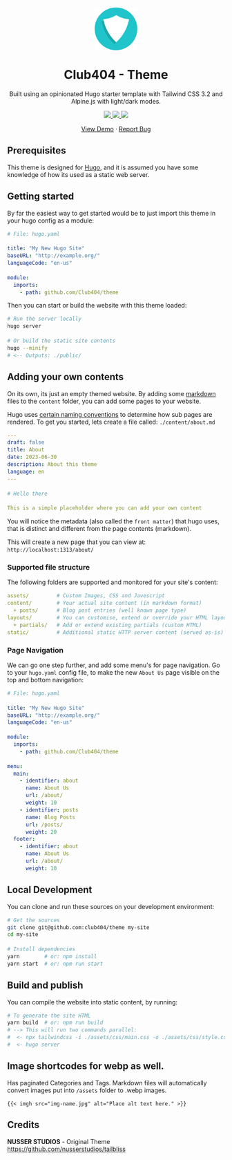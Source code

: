 <p align="center" style="padding-top:20px">
 <img width="100px" src="static/images/logo.svg" align="center" alt="GitHub Readme Stats" />
 <h1 align="center">Club404 - Theme</h1>
 <p align="center">Built using an opinionated Hugo starter template with Tailwind CSS 3.2 and Alpine.js with light/dark modes.</p>
</p>
  <p align="center">    
    <a href="https://gohugo.io/">
      <img src="https://img.shields.io/badge/Hugo%20-0.105.0%20-gray.svg?colorA=c9177e&colorB=FF4088&style=for-the-badge"/>
    </a>
    <a href="https://tailwindcss.com/">
      <img src="https://img.shields.io/badge/TailwindCSS%20-V3-gray.svg?colorA=0284c7&colorB=38bdf8&style=for-the-badge"/>
    </a>
    <a href="https://alpinejs.dev/">
      <img src="https://img.shields.io/badge/Alpine.js%20-V3-gray.svg?colorA=68a5af&colorB=77c1d2&style=for-the-badge"/>
    </a>
  </p>

  <p align="center">
    <a href="https://club404.io">View Demo</a>
    ·
    <a href="https://github.com/Club404/website/issues">Report Bug</a>
  </p>
</p>

## Prerequisites

This theme is designed for [Hugo](https://gohugo.io/), and it is assumed you have some knowledge of how its used as a static web server.

## Getting started

By far the easiest way to get started would be to just import this theme in your hugo config as a module:

```yaml
# File: hugo.yaml

title: "My New Hugo Site"
baseURL: "http://example.org/"
languageCode: "en-us"

module:
  imports:
    - path: github.com/Club404/theme

```

Then you can start or build the website with this theme loaded:

```bash
# Run the server locally
hugo server

# Or build the static site contents
hugo --minify
# <-- Outputs: ./public/
```

## Adding your own contents

On its own, its just an empty themed website. By adding some [markdown](https://www.markdownguide.org/cheat-sheet/) files to the `content` folder, you can add some pages to your website.

Hugo uses [certain naming conventions](https://gohugo.io/content-management/organization/) to determine how sub pages are rendered. To get you started, lets create a file called: `./content/about.md`

```yaml
---
draft: false
title: About
date: 2023-06-30
description: About this theme
language: en
---

# Hello there

This is a simple placeholder where you can add your own content
```

You will notice the metadata (also called the `front matter`) that hugo uses, that is distinct and different from the page contents (markdown).

This will create a new page that you can view at: `http://localhost:1313/about/`

### Supported file structure

The following folders are supported and monitored for your site's content:
```yaml
assets/         # Custom Images, CSS and Javescript
content/        # Your actual site content (in markdown format)
  + posts/      # Blog post entries (well known page type)
layouts/        # You can customise, extend or override your HTML layout
  + partials/   # Add or extend existing partials (custom HTML)
static/         # Additional static HTTP server content (served as-is)
```

### Page Navigation

We can go one step further, and add some menu's for page navigation. Go to your `hugo.yaml` config file, to make the new `About Us` page visible on the top and bottom navigation:

```yaml
# File: hugo.yaml

title: "My New Hugo Site"
baseURL: "http://example.org/"
languageCode: "en-us"

module:
  imports:
    - path: github.com/Club404/theme

menu:
  main:    
    - identifier: about
      name: About Us
      url: /about/
      weight: 10
    - identifier: posts
      name: Blog Posts
      url: /posts/
      weight: 20
  footer:
    - identifier: about
      name: About Us
      url: /about/
      weight: 10
```




## Local Development

You can clone and run these sources on your development environment:

```bash
# Get the sources
git clone git@github.com:club404/theme my-site
cd my-site

# Install dependencies
yarn        # or: npm install
yarn start  # or: npm run start
```

## Build and publish

You can compile the website into static content, by running:

```bash
# To generate the site HTML
yarn build  # or: npm run build
# --> This will run two commands parallel:
#  <- npx tailwindcss -i ./assets/css/main.css -o ./assets/css/style.css --watch
#  <- hugo server
```

## Image shortcodes for webp as well.

Has paginated Categories and Tags. Markdown files will automatically convert images put into `/assets` folder to .webp images.

```
{{< imgh src="img-name.jpg" alt="Place alt text here." >}}
```

## Credits

**NUSSER STUDIOS** - Original Theme
https://github.com/nusserstudios/tailbliss

